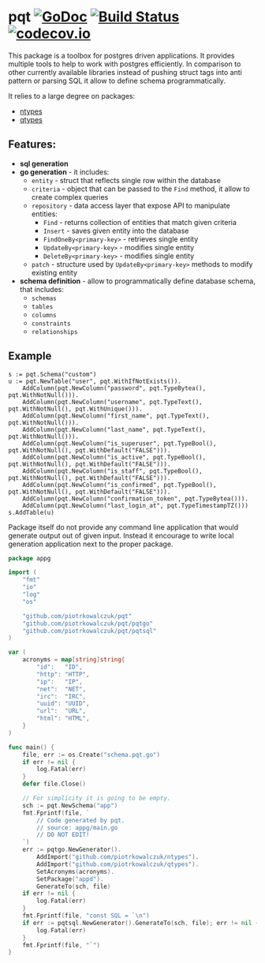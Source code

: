 # pqt [![GoDoc](https://godoc.org/github.com/piotrkowalczuk/pqt?status.svg)](http://godoc.org/github.com/piotrkowalczuk/pqt)&nbsp;[![Build Status](https://travis-ci.org/piotrkowalczuk/pqt.svg)](https://travis-ci.org/piotrkowalczuk/pqt)&nbsp;[![codecov.io](https://codecov.io/github/piotrkowalczuk/pqt/coverage.svg?branch=master)](https://codecov.io/github/piotrkowalczuk/pqt?branch=master)
This package is a toolbox for postgres driven applications.
It provides multiple tools to help to work with postgres efficiently.
In comparison to other currently available libraries instead of pushing struct tags into anti pattern or parsing SQL it allow to define schema programmatically.

It relies to a large degree on packages:

* [ntypes](http://github.com/piotrkowalczuk/ntypes)
* [qtypes](http://github.com/piotrkowalczuk/qtypes)

## Features:

- __sql generation__
- __go generation__ - it includes:
	- `entity` - struct that reflects single row within the database
	- `criteria` - object that can be passed to the `Find` method, it allow to create complex queries
	- `repository` - data access layer that expose API to manipulate entities:
		- `Find` - returns collection of entities that match given criteria
		- `Insert` - saves given entity into the database
		- `FindOneBy<primary-key>` - retrieves single entity
		- `UpdateBy<primary-key>` - modifies single entity
		- `DeleteBy<primary-key>` - modifies single entity
	- `patch` - structure used by `UpdateBy<primary-key>` methods to modify existing entity
- __schema definition__ - allow to programmatically define database schema, that includes:
	- `schemas`
	- `tables`
	- `columns`
	- `constraints`
	- `relationships`


## Example

```
s := pqt.Schema("custom")
u := pqt.NewTable("user", pqt.WithIfNotExists()).
	AddColumn(pqt.NewColumn("password", pqt.TypeBytea(), pqt.WithNotNull())).
	AddColumn(pqt.NewColumn("username", pqt.TypeText(), pqt.WithNotNull(), pqt.WithUnique())).
	AddColumn(pqt.NewColumn("first_name", pqt.TypeText(), pqt.WithNotNull())).
	AddColumn(pqt.NewColumn("last_name", pqt.TypeText(), pqt.WithNotNull())).
	AddColumn(pqt.NewColumn("is_superuser", pqt.TypeBool(), pqt.WithNotNull(), pqt.WithDefault("FALSE"))).
	AddColumn(pqt.NewColumn("is_active", pqt.TypeBool(), pqt.WithNotNull(), pqt.WithDefault("FALSE"))).
	AddColumn(pqt.NewColumn("is_staff", pqt.TypeBool(), pqt.WithNotNull(), pqt.WithDefault("FALSE"))).
	AddColumn(pqt.NewColumn("is_confirmed", pqt.TypeBool(), pqt.WithNotNull(), pqt.WithDefault("FALSE"))).
	AddColumn(pqt.NewColumn("confirmation_token", pqt.TypeBytea())).
	AddColumn(pqt.NewColumn("last_login_at", pqt.TypeTimestampTZ()))
s.AddTable(u)
```

Package itself do not provide any command line application that would generate output out of given input.
Instead it encourage to write local generation application next to the proper package.
```go
package appg

import (
	"fmt"
	"io"
	"log"
	"os"

	"github.com/piotrkowalczuk/pqt"
	"github.com/piotrkowalczuk/pqt/pqtgo"
	"github.com/piotrkowalczuk/pqt/pqtsql"
)

var (
	acronyms = map[string]string{
		"id":   "ID",
		"http": "HTTP",
		"ip":   "IP",
		"net":  "NET",
		"irc":  "IRC",
		"uuid": "UUID",
		"url":  "URL",
		"html": "HTML",
	}
)

func main() {
	file, err := os.Create("schema.pqt.go")
	if err != nil {
		log.Fatal(err)
	}
	defer file.Close()

	// For simplicity it is going to be empty.
	sch := pqt.NewSchema("app")
	fmt.Fprintf(file, `
		// Code generated by pqt.
		// source: appg/main.go
		// DO NOT EDIT!
	`)
	err := pqtgo.NewGenerator().
		AddImport("github.com/piotrkowalczuk/ntypes").
		AddImport("github.com/piotrkowalczuk/qtypes").
		SetAcronyms(acronyms).
		SetPackage("appd").
		GenerateTo(sch, file)
	if err != nil {
		log.Fatal(err)
	}
	fmt.Fprintf(file, "const SQL = `\n")
	if err := pqtsql.NewGenerator().GenerateTo(sch, file); err != nil {
		log.Fatal(err)
	}
	fmt.Fprintf(file, "`")
}

```


